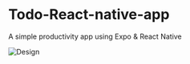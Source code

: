 # Todo-React-native-app
A simple productivity app using Expo &amp; React Native

![Design](https://user-images.githubusercontent.com/64664405/123321561-08083e00-d52b-11eb-8fd5-b42a368146db.png)
